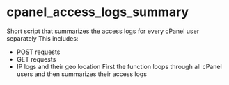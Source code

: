 # cpanel_access_logs_summary

Short script that summarizes the access logs for every cPanel user separately
This includes:
- POST requests
- GET requests
- IP logs and their geo location
First the function loops through all cPanel users and then summarizes their access logs

